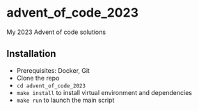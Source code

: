 # advent_of_code_2023
My 2023 Advent of code solutions

## Installation
- Prerequisites: Docker, Git
- Clone the repo 
- `cd advent_of_code_2023`
- `make install` to install virtual environment and dependencies
- `make run` to launch the main script

